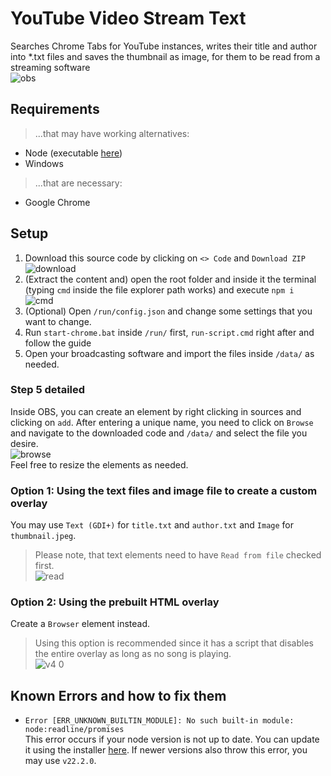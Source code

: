 # YouTube Video Stream Text
Searches Chrome Tabs for YouTube instances, writes their title and author into *.txt files and saves the thumbnail as image, for them to be read from a streaming software\
![obs](https://github.com/ItsLeMax/YouTube-Video-Stream-Text/assets/80857459/5c6c2c65-1320-4976-8cc4-4a810ed3653c)

## Requirements
> ...that may have working alternatives:
- Node (executable [here](https://nodejs.org/en/download/))
- Windows
> ...that are necessary:
- Google Chrome

## Setup
1. Download this source code by clicking on `<> Code` and `Download ZIP`\
![download](https://github.com/ItsLeMax/YouTube-Video-Stream-Text/assets/80857459/883af1c1-5670-4325-88b3-24452ebc5acb)
2. (Extract the content and) open the root folder and inside it the terminal\
(typing `cmd` inside the file explorer path works) and execute `npm i`\
![cmd](https://github.com/ItsLeMax/YouTube-Video-Stream-Text/assets/80857459/7334f1ee-197e-46e2-8909-2ea95e83f9f6)
3. (Optional) Open `/run/config.json` and change some settings that you want to change.
4. Run `start-chrome.bat` inside `/run/` first, `run-script.cmd` right after and follow the guide
5. Open your broadcasting software and import the files inside `/data/` as needed.

### Step 5 detailed
Inside OBS, you can create an element by right clicking in sources and clicking on `add`. After entering a unique name, you need to click on `Browse` and navigate to the downloaded code and `/data/` and select the file you desire.\
![browse](https://github.com/ItsLeMax/YouTube-Video-Stream-Text/assets/80857459/d880de97-6c9a-4756-88ee-1095b1dc1478)\
Feel free to resize the elements as needed.

### Option 1: Using the text files and image file to create a custom overlay
You may use `Text (GDI+)` for `title.txt` and `author.txt` and `Image` for `thumbnail.jpeg`.
> Please note, that text elements need to have `Read from file` checked first.\
![read](https://github.com/ItsLeMax/YouTube-Video-Stream-Text/assets/80857459/a2781753-90c7-4062-be5c-0f4c15232995)

### Option 2: Using the prebuilt HTML overlay
Create a `Browser` element instead.
> Using this option is recommended since it has a script that disables the entire overlay as long as no song is playing.\
![v4 0](https://github.com/ItsLeMax/YouTube-Video-Stream-Text/assets/80857459/fec15f65-bfd7-4675-b681-8afbb7158eb7)

## Known Errors and how to fix them
- `Error [ERR_UNKNOWN_BUILTIN_MODULE]: No such built-in module: node:readline/promises`\
This error occurs if your node version is not up to date. You can update it using the installer [here](https://nodejs.org/en/download/). If newer versions also throw this error, you may use `v22.2.0`.